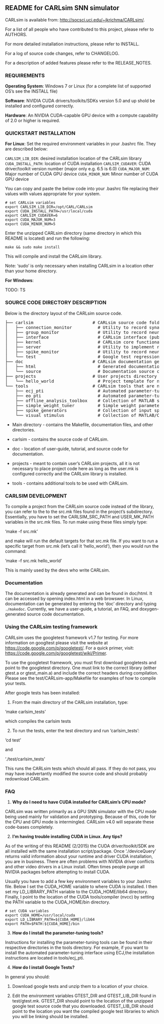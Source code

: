 README for CARLsim SNN simulator
-------------------------------------------------------------------------------

CARLsim is available from: http://socsci.uci.edu/~jkrichma/CARLsim/.

For a list of all people who have contributed to this project, please refer to 
AUTHORS.

For more detailed installation instructions, please refer to INSTALL.

For a log of source code changes, refer to CHANGELOG.

For a description of added features please refer to the RELEASE_NOTES.

### REQUIREMENTS
**Operating System**: Windows 7 or Linux (for a complete list of supported OS’s
see the INSTALL file)

**Software**: NVIDIA CUDA drivers/toolkits/SDKs version 5.0 and up shold be installed and
configured correctly.

**Hardware**: An NVIDIA CUDA-capable GPU device with a compute capability of 2.0
or higher is required.

### QUICKSTART INSTALLATION
**For Linux**:
Set the required environment variables in your .bashrc file. They are described
below:

`CARLSIM_LIB_DIR`: desired installation location of the CARLsim library
`CUDA_INSTALL_PATH`:  location of CUDA installation
`CARLSIM_CUDAVER`: CUDA driver/toolkit version number (major only e.g. 6.5 is 6.0)
`CUDA_MAJOR_NUM`: Major number of CUDA GPU device
`CUDA_MINOR_NUM`: Minor number of CUDA GPU device

You can copy and paste the below code into your .bashrc file replacing their
values with values appropriate for your system.

```
# set CARLsim variables
export CARLSIM_LIB_DIR=/opt/CARL/CARLsim
export CUDA_INSTALL_PATH=/usr/local/cuda
export CARLSIM_CUDAVER=6
export CUDA_MAJOR_NUM=3
export CUDA_MINOR_NUM=5
```

Enter the unzipped CARLsim directory (same directory in which this README is
located) and run the following:

```
make && sudo make install
```

This will compile and install the CARLsim library.

Note: ‘sudo’ is only necessary when installing CARLsim in a location other than
your home directory.

**For Windows**:

TODO: TS


### SOURCE CODE DIRECTORY DESCRIPTION
Below is the directory layout of the CARLsim source code.

<pre>
├── carlsim                       # CARLsim source code folder
│   ├── connection_monitor          # Utility to record synaptic data
│   ├── group_monitor               # Utility to record neuron group data
│   ├── interface                   # CARLsim interface (public user interface)
│   ├── kernel                      # CARLsim core functionality
│   ├── server                      # Utility to implement real-time server functionality
│   ├── spike_monitor               # Utility to record neuron spike data
│   └── test                        # Google test regression suite tests
├── doc                           # CARLsim documentation generation folder
│   ├── html                        # Generated documentation in html
│   └── source                      # Documentation source code
├── projects                      # User projects directory
│   └── hello_world                 # Project template for new users
└── tools                         # CARLsim tools that are not built-in
    ├── ecj_pti                     # Automated parameter-tuning interface using ECJ
    ├── eo_pti                      # Automated parameter-tuning interface using EO (deprecated)
    ├── offline_analysis_toolbox    # Collection of MATLAB scripts for data analysis
    ├── simple_weight_tuner         # Simple weight parameter-tuning tool
    ├── spike_generators            # Collection of input spike generation tools
    └── visual_stimulus             # Collection of MATLAB/CARLsim tools for visual stimuli
</pre>


* Main directory - contains the Makefile, documentation files, and other
directories.

* carlsim - contains the source code of CARLsim.

* doc - location of user-guide, tutorial, and source code for documentation.

* projects - meant to contain user’s CARLsim projects, all it is not
necessary to place project code here as long as the user.mk is configured
correctly and the CARLsim library is installed.

* tools - contains additional tools to be used with CARLsim.

### CARLSIM DEVELOPMENT
To compile a project from the CARLsim source code instead of the library, you
can refer to the to the src.mk files found in the project’s subdirectory.
Essentially, you have to set the CARLSIM_SRC_PATH and USER_MK_PATH variables
in the src.mk files. To run make using these files simply type:

‘make -f src.mk’

and make will run the default targets for that src.mk file. If you want to
run a specific target from src.mk (let’s call it ‘hello_world’), then you would
run the command:

‘make -f src.mk hello_world’

This is mainly used by the devs who write CARLsim.

### Documentation
The documentation is already generated and can be found in doc/html. It can be
accessed by opening index.html in a web browswer. In Linux, documentation
can be generated by entering the ‘doc’ directory and typing `./makedoc`.
Currently, we have a user-guide, a tutorial, an FAQ, and doxygen-generated
source code documentation.

### Using the CARLsim testing framework
CARLsim uses the googletest framework v1.7 for testing. For more information
on googltest please visit the website at https://code.google.com/p/googletest/.
For a quick primer, visit: https://code.google.com/p/googletest/wiki/Primer.

To use the googletest framework, you must first download googletests and
point to the googletest directory. One must link to the correct library (either
gtest.a or gtest_main.a) and include the correct headers during compilation.
Please see the test/CARLsim-app/Makefile for examples of how to compile your
tests.

After google tests has been installed:

1) From the main directory of the CARLsim installation, type:


‘make carlsim_tests’

which compiles the carlsim tests

2) To run the tests, enter the test directory and run ‘carlsim_tests’:

‘cd test’

and

‘./test/carlsim_tests’

This runs the CARLsim tests which should all pass. If they do not pass,
you may have inadvertantly modified the source code and should probably
redownload CARLsim.


### FAQ
1. **Why do I need to have CUDA installed for CARLsim’s CPU mode?**

CARLsim was written primarily as a GPU SNN simulator with the CPU mode being
used mainly for validation and prototyping. Because of this, code for the CPU
and GPU mode is intermingled. CARLsim v4.0 will separate these code-bases
completely.

2. **I’m having trouble installing CUDA in Linux. Any tips?**

As of the writing of this README (2/2015) the CUDA driver/toolkit/SDK are all
installed with the same installation script/package.  Once ‘./deviceQuery’
returns valid information about your runtime and driver CUDA installation, you
are in business. There are often problems with NVIDIA driver conflicts and
other video drivers in a Linux install. Often times people purge all NVIDIA
packages before attempting to install CUDA.

Usually you have to add a few key environment variables to your .bashrc file.
Below I set the CUDA_HOME variable to where CUDA is installed. I then set my
LD_LIBRARY_PATH variable to the CUDA_HOME/lib64 directory. Finally, I point to
the location of the CUDA tools/compiler (nvcc) by setting the PATH variable to
the CUDA_HOME/bin directory.

```
# set CUDA variables
export CUDA_HOME=/usr/local/cuda
export LD_LIBRARY_PATH=${CUDA_HOME}/lib64
export PATH=$PATH:${CUDA_HOME}/bin
```

3. **How do I install the parameter-tuning tools?**

Instructions for installing the parameter-tuning tools can be found in their
respective directories in the tools directory. For example, if you want to
install the automated parameter-tuning interface using ECJ,the installation
instructions are located in tools/ecj_pti.

4. **How do I install Google Tests?**

In general you should:

1)  Download google tests and unzip them to a location of your choice.

2)  Edit the environment variables GTEST_DIR and GTEST_LIB_DIR
    found in test/gtest.mk. GTEST_DIR should point to the location of the
    unzipped google test source code that you  downloaded. GTEST_LIB_DIR
    should point to the location you want the compiled google test libraries
    to which you will be linking should be installed.

